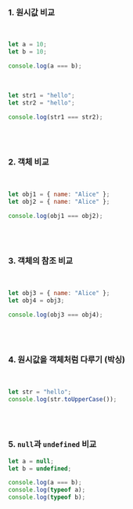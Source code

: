 ### 1. **원시값 비교**

<br>

```jsx
let a = 10;
let b = 10;

console.log(a === b);

```

<br>

```jsx
let str1 = "hello";
let str2 = "hello";

console.log(str1 === str2);

```

<br>
<br>

### 2. **객체 비교**

<br>

```jsx
let obj1 = { name: "Alice" };
let obj2 = { name: "Alice" };

console.log(obj1 === obj2);

```

<br>
<br>

### 3. **객체의 참조 비교**

<br>

```jsx
let obj3 = { name: "Alice" };
let obj4 = obj3;

console.log(obj3 === obj4);

```

<br>
<br>

### 4. **원시값을 객체처럼 다루기 (박싱)**

<br>

```jsx
let str = "hello";
console.log(str.toUpperCase());

```

<br>
<br>

### 5. **`null`과 `undefined` 비교**

```jsx
let a = null;
let b = undefined;

console.log(a === b); 
console.log(typeof a);  
console.log(typeof b);  

```
<br>
<br>
